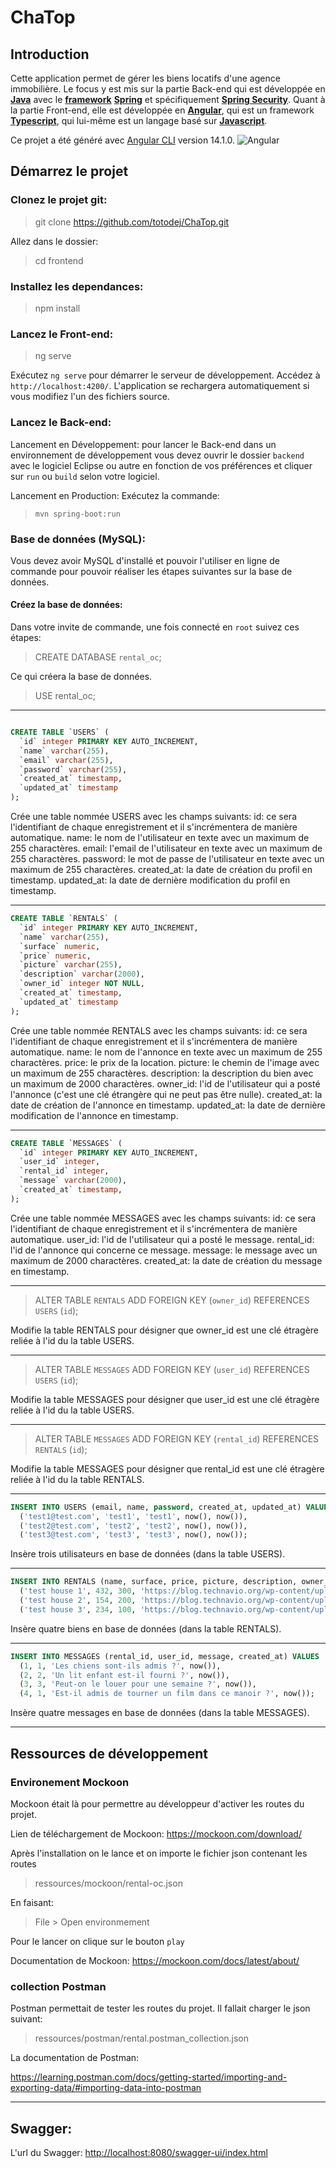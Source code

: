 # ChaTop

## Introduction

Cette application permet de gérer les biens locatifs d'une agence immobilière. Le focus y est mis sur la partie Back-end qui est développée en **[Java](#java)** avec le **[framework](#framework)** **[Spring](#spring)** et spécifiquement **[Spring Security](#spring_security)**. Quant à la partie Front-end, elle est développée en **[Angular](#angular)**, qui est un framework **[Typescript](#typescript)**, qui lui-même est un langage basé sur **[Javascript](#javascript)**.

Ce projet a été généré avec [Angular CLI](https://github.com/angular/angular-cli) version 14.1.0. ![Angular](https://img.shields.io/badge/angular_CLI-v14.1.0-blue)

## Démarrez le projet

### Clonez le projet git:

> git clone https://github.com/totodej/ChaTop.git

Allez dans le dossier:

> cd frontend

### Installez les dependances:

> npm install

### Lancez le Front-end:

> ng serve

Exécutez `ng serve` pour démarrer le serveur de développement. Accédez à `http://localhost:4200/`. L'application se rechargera automatiquement si vous modifiez l'un des fichiers source.

### Lancez le Back-end:

Lancement en Développement:
pour lancer le Back-end dans un environnement de développement vous devez ouvrir le dossier `backend` avec le logiciel Eclipse ou autre en fonction de vos préférences et cliquer sur `run` ou `build` selon votre logiciel.

Lancement en Production:
Exécutez la commande:

> `mvn spring-boot:run`

### Base de données (MySQL):

Vous devez avoir MySQL d'installé et pouvoir l'utiliser en ligne de commande pour pouvoir réaliser les étapes suivantes sur la base de données.

#### Créez la base de données:

Dans votre invite de commande, une fois connecté en `root` suivez ces étapes:

> CREATE DATABASE `rental_oc`;

Ce qui créera la base de données.

> USE rental_oc;

---

```sql

CREATE TABLE `USERS` (
  `id` integer PRIMARY KEY AUTO_INCREMENT,
  `name` varchar(255),
  `email` varchar(255),
  `password` varchar(255),
  `created_at` timestamp,
  `updated_at` timestamp
);

```

Crée une table nommée USERS avec les champs suivants:
id: ce sera l'identifiant de chaque enregistrement et il s'incrémentera de manière automatique.
name: le nom de l'utilisateur en texte avec un maximum de 255 charactères.
email: l'email de l'utilisateur en texte avec un maximum de 255 charactères.
password: le mot de passe de l'utilisateur en texte avec un maximum de 255 charactères.
created_at: la date de création du profil en timestamp.
updated_at: la date de dernière modification du profil en timestamp.

---

```sql
CREATE TABLE `RENTALS` (
  `id` integer PRIMARY KEY AUTO_INCREMENT,
  `name` varchar(255),
  `surface` numeric,
  `price` numeric,
  `picture` varchar(255),
  `description` varchar(2000),
  `owner_id` integer NOT NULL,
  `created_at` timestamp,
  `updated_at` timestamp
);

```

Crée une table nommée RENTALS avec les champs suivants:
id: ce sera l'identifiant de chaque enregistrement et il s'incrémentera de manière automatique.
name: le nom de l'annonce en texte avec un maximum de 255 charactères.
price: le prix de la location.
picture: le chemin de l'image avec un maximum de 255 charactères.
description: la description du bien avec un maximum de 2000 charactères.
owner_id: l'id de l'utilisateur qui a posté l'annonce (c'est une clé étrangère qui ne peut pas être nulle).
created_at: la date de création de l'annonce en timestamp.
updated_at: la date de dernière modification de l'annonce en timestamp.

---

```sql
CREATE TABLE `MESSAGES` (
  `id` integer PRIMARY KEY AUTO_INCREMENT,
  `user_id` integer,
  `rental_id` integer,
  `message` varchar(2000),
  `created_at` timestamp,
);

```

Crée une table nommée MESSAGES avec les champs suivants:
id: ce sera l'identifiant de chaque enregistrement et il s'incrémentera de manière automatique.
user_id: l'id de l'utilisateur qui a posté le message.
rental_id: l'id de l'annonce qui concerne ce message.
message: le message avec un maximum de 2000 charactères.
created_at: la date de création du message en timestamp.

---

> ALTER TABLE `RENTALS` ADD FOREIGN KEY (`owner_id`) REFERENCES `USERS` (`id`);

Modifie la table RENTALS pour désigner que owner_id est une clé étragère reliée à l'id du la table USERS.

---

> ALTER TABLE `MESSAGES` ADD FOREIGN KEY (`user_id`) REFERENCES `USERS` (`id`);

Modifie la table MESSAGES pour désigner que user_id est une clé étragère reliée à l'id du la table USERS.

---

> ALTER TABLE `MESSAGES` ADD FOREIGN KEY (`rental_id`) REFERENCES `RENTALS` (`id`);

Modifie la table MESSAGES pour désigner que rental_id est une clé étragère reliée à l'id du la table RENTALS.

---

```sql
INSERT INTO USERS (email, name, password, created_at, updated_at) VALUES
  ('test1@test.com', 'test1', 'test1', now(), now()),
  ('test2@test.com', 'test2', 'test2', now(), now()),
  ('test3@test.com', 'test3', 'test3', now(), now());

```

Insère trois utilisateurs en base de données (dans la table USERS).

---

```sql
INSERT INTO RENTALS (name, surface, price, picture, description, owner_id, created_at, updated_at) VALUES
  ('test house 1', 432, 300, 'https://blog.technavio.org/wp-content/uploads/2018/12/Online-House-Rental-Sites.jpg', 'Chambre douillette dans maison luxueuse', 3, now(), now()),
  ('test house 2', 154, 200, 'https://blog.technavio.org/wp-content/uploads/2018/12/Online-House-Rental-Sites.jpg', 'Appartement Coquet', 2, now(), now()),
  ('test house 3', 234, 100, 'https://blog.technavio.org/wp-content/uploads/2018/12/Online-House-Rental-Sites.jpg', 'Loft spacieux, parfait pour artistes', 1, now(), now()),

```

Insère quatre biens en base de données (dans la table RENTALS).

---

```sql
INSERT INTO MESSAGES (rental_id, user_id, message, created_at) VALUES
  (1, 1, 'Les chiens sont-ils admis ?', now()),
  (2, 2, 'Un lit enfant est-il fourni ?', now()),
  (3, 3, 'Peut-on le louer pour une semaine ?', now()),
  (4, 1, 'Est-il admis de tourner un film dans ce manoir ?', now());

```

Insère quatre messages en base de données (dans la table MESSAGES).

---

## Ressources de développement

### Environement Mockoon

Mockoon était là pour permettre au développeur d'activer les routes du projet.

Lien de téléchargement de Mockoon: https://mockoon.com/download/

Après l'installation on le lance et on importe le fichier json contenant les routes

> ressources/mockoon/rental-oc.json

En faisant:

> File > Open environmement

Pour le lancer on clique sur le bouton `play`

Documentation de Mockoon: https://mockoon.com/docs/latest/about/

### collection Postman

Postman permettait de tester les routes du projet. Il fallait charger le json suivant:

> ressources/postman/rental.postman_collection.json

La documentation de Postman:

https://learning.postman.com/docs/getting-started/importing-and-exporting-data/#importing-data-into-postman

---

## Swagger:

L'url du Swagger:
[http://localhost:8080/swagger-ui/index.html](http://localhost:3001/swagger-ui/index.html#/)

